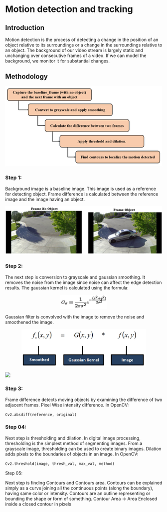 # Motion detection and tracking
## Introduction
Motion detection is the process of detecting a change in the position of an object relative to its surroundings or a change in the surroundings relative to an object. The background of our video stream is largely static and unchanging over consecutive frames of a video.  If we can model the background, we monitor it for substantial changes.
## Methodology
<p align="center">
  <img src="Figs/methodology.jpg" width="800" title="hover text">
  
</p>

### Step 1:
Background image is a baseline image. This image is used as a reference for detecting object. Frame difference is calculated between the reference image and the image having an object.

  <img src="Figs/st1.jpg" title="hover text">
  
### Step 2:

The next step is conversion to grayscale and gaussian smoothing. It removes the noise from the image since noise can affect the edge detection results. The gaussian kernel is calculated using the formula: 

<p align="center">
<img src="Figs/gauss.jpg" width="150" title="hover text">
</p>


Gaussian filter is convolved with the image to remove the noise and smoothened the image.

<p align="center">
<img src="Figs/conv.jpg" width="400" title="hover text">
</p>

![](Figs/blur.gif)

### Step 3:

Frame difference detects moving objects by examining the difference of two adjacent frames.
Pixel Wise intensity difference.
In OpenCV:

``` #2x
Cv2.absdiff(reference, original)
```

### Step 04:

Next step is thresholding and dilation. In digital image processing, thresholding is the simplest method of segmenting images. From a grayscale image, thresholding can be used to create binary images. Dilation adds pixels to the boundaries of objects in an image.
In OpenCV:

```
Cv2.threshold(image, thresh_val, max_val, method)
```


Step 05:

Next step is finding Contours and Contours area. Contours can be explained simply as a curve joining all the continuous points (along the boundary), having same color or intensity. Contours are an outline representing or bounding the shape or form of something.
Contour Area -> Area Enclosed inside a closed contour in pixels




